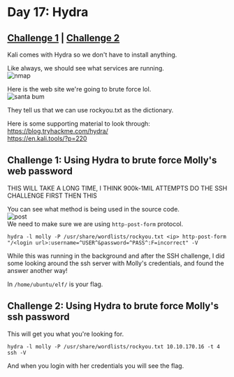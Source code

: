 # Day 17: Hydra

## [Challenge 1](#challenge-1-using-hydra-to-brute-force-Mollys-web-password) | [Challenge 2](#challenge-2-using-hydra-to-brute-force-Mollys-ssh-password)

Kali comes with Hydra so we don't have to install anything.

Like always, we should see what services are running.\
![nmap](https://i.imgur.com/gKddkd6.png)

Here is the web site we're going to brute force lol.\
![santa bum](https://i.imgur.com/SDevpZY.png)

They tell us that we can use rockyou.txt as the dictionary.

Here is some supporting material to look through:\
<https://blog.tryhackme.com/hydra/>\
<https://en.kali.tools/?p=220>

## Challenge 1: Using Hydra to brute force Molly's web password

THIS WILL TAKE A LONG TIME, I THINK 900k-1MIL ATTEMPTS
DO THE SSH CHALLENGE FIRST THEN THIS

You can see what method is being used in the source code.\
![post](https://i.imgur.com/vnoMnH9.png)\
We need to make sure we are using `http-post-form` protocol.

`hydra -l molly -P /usr/share/wordlists/rockyou.txt <ip> http-post-form "/<login url>:username=^USER^&password=^PASS^:F=incorrect" -V`

While this was running in the background and after the SSH challenge, I did some looking around the ssh server with Molly's credentials, and found the answer another way!

In `/home/ubuntu/elf/` is your flag.

## Challenge 2: Using Hydra to brute force Molly's ssh password

This will get you what you're looking for.

`hydra -l molly -P /usr/share/wordlists/rockyou.txt 10.10.170.16 -t 4 ssh -V`

And when you login with her credentials you will see the flag.
